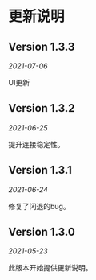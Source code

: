 更新说明
==========

## Version 1.3.3

_2021-07-06_

UI更新


## Version 1.3.2

_2021-06-25_

提升连接稳定性。


## Version 1.3.1

_2021-06-24_

修复了闪退的bug。


## Version 1.3.0

_2021-05-23_

此版本开始提供更新说明。
